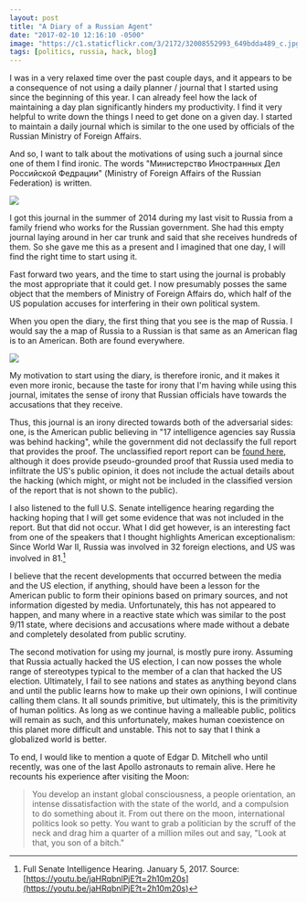 ```yaml
---
layout: post
title: "A Diary of a Russian Agent"
date: "2017-02-10 12:16:10 -0500"
image: "https://c1.staticflickr.com/3/2172/32008552993_649bdda489_c.jpg"
tags: [politics, russia, hack, blog]
---
```


I was in a very relaxed time over the past couple days, and it appears to be a consequence of not using a daily planner / journal that I started using since the beginning of this year. I can already feel how the lack of maintaining a day plan significantly hinders my productivity. I find it very helpful to write down the things I need to get done on a given day. I started to maintain a daily journal which is similar to the one used by officials of the Russian Ministry of Foreign Affairs.

And so, I want to talk about the motivations of using such a journal since one of them I find ironic. The words "Министерство Иностранных Дел Российской Федрации" (Ministry of Foreign Affairs of the Russian Federation) is written.

![](https://c1.staticflickr.com/3/2172/32008552993_649bdda489_c.jpg)

I got this journal in the summer of 2014 during my last visit to Russia from a family friend who works for the Russian government. She had this empty journal laying around in her car trunk and said that she receives hundreds of them. So she gave me this as a present and I imagined that one day, I will find the right time to start using it.

Fast forward two years, and the time to start using the journal is probably the most appropriate that it could get. I now presumably posses the same object that the members of Ministry of Foreign Affairs do, which half of the US population accuses for interfering in their own political system.

When you open the diary, the first thing that you see is the map of Russia. I would say the a map of Russia to a Russian is that same as an American flag is to an American. Both are found everywhere.

![](https://c2.staticflickr.com/4/3814/32669373972_b46a719b3b_c.jpg)

My motivation to start using the diary, is therefore ironic, and it makes it even more ironic, because the taste for irony that I'm having while using this journal, imitates the sense of irony that Russian officials have towards the accusations that they receive.

Thus, this journal is an irony directed towards both of the adversarial sides: one, is the American public believing in "17 intelligence agencies say Russia was behind hacking", while the government did not declassify the full report that provides the proof. The unclassified report report can be [found here](https://www.google.com/url?q=https%3A%2F%2Fwww.dni.gov%2Ffiles%2Fdocuments%2FICA_2017_01.pdf&sa=D&sntz=1&usg=AFQjCNGngBEfadgQE3fOzjAZM4p5IFv0Hg), although it does provide pseudo-grounded proof that Russia used media to infiltrate the US's public opinion, it does not include the actual details about the hacking (which might, or might not be included in the classified version of the report that is not shown to the public).

I also listened to the full U.S. Senate intelligence hearing regarding the hacking hoping that I will get some evidence that was not included in the report. But that did not occur. What I did get however, is an interesting fact from one of the speakers that I thought highlights American exceptionalism: Since World War II, Russia was involved in 32 foreign elections, and US was involved in 81.[^25f079ff]

I believe that the recent developments that occurred between the media and the US election, if anything, should have been a lesson for the American public to form their opinions based on primary sources, and not information digested by media. Unfortunately, this has not appeared to happen, and many where in a reactive state which was similar to the post 9/11 state, where decisions and accusations where made without a debate and completely desolated from public scrutiny.

The second motivation for using my journal, is mostly pure irony. Assuming that Russia actually hacked the US election, I can now posses the whole range of stereotypes typical to the member of a clan that hacked the US election. Ultimately, I fail to see nations and states as anything beyond clans and until the public learns how to make up their own opinions, I will continue calling them clans. It all sounds primitive, but ultimately, this is the primitivity of human politics. As long as we continue having a malleable public, politics will remain as such, and this unfortunately, makes human coexistence on this planet more difficult and unstable. This not to say that I think a globalized world is better.

To end, I would like to mention a quote of Edgar D. Mitchell who until recently, was one of the last Apollo astronauts to remain alive. Here he recounts his experience after visiting the Moon:

> You develop an instant global consciousness, a people orientation, an intense dissatisfaction with the state of the world, and a compulsion to do something about it. From out there on the moon, international politics look so petty. You want to grab a politician by the scruff of the neck and drag him a quarter of a million miles out and say, "Look at that, you son of a bitch."


[^25f079ff]: Full Senate Intelligence Hearing. January 5, 2017. Source: [https://youtu.be/jaHRqbnlPjE?t=2h10m20s](https://youtu.be/jaHRqbnlPjE?t=2h10m20s)
